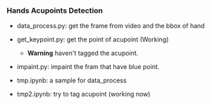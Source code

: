 ### Hands Acupoints Detection
- data_process.py: get the frame from video and the bbox of hand
- get_keypoint.py: get the point of acupoint (Working)
  - **Warning** haven't tagged the acupoint.
- impaint.py: impaint the fram that have blue point.

- tmp.ipynb: a sample for data_process
- tmp2.ipynb: try to tag acupoint (working now)
